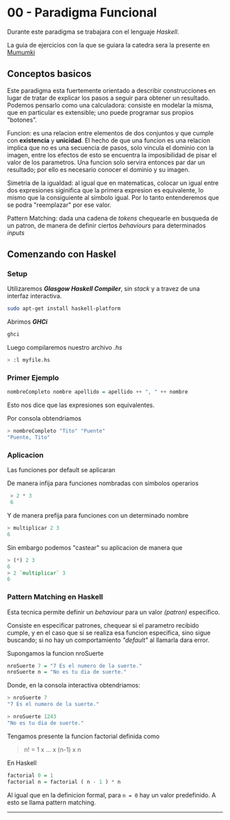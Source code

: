 # 00 - Paradigma Funcional

Durante este paradigma se trabajara con el lenguaje *Haskell*.

La guia de ejercicios con la que se guiara la catedra sera la presente en [Mumumki](https://mumuki.io/paths)

## Conceptos basicos

Este paradigma esta fuertemente orientado a describir construcciones en lugar de tratar de explicar los pasos a seguir para obtener un resultado.
Podemos pensarlo como una calculadora: consiste en modelar la misma, que en particular es extensible; uno puede programar sus propios "botones".

Funcion: es una relacion entre elementos de dos conjuntos y que cumple con **existencia** y **unicidad**. El hecho de que una funcion es una relacion implica que no es una secuencia de pasos, solo vincula el dominio con la imagen, entre los efectos de esto se encuentra la imposibilidad de pisar el valor de los parametros.
Una funcion solo servira entonces par dar un resultado; por ello es necesario conocer el dominio y su imagen.

Simetria de la igualdad: al igual que en matematicas, colocar un igual entre dos expresiones siginifica que la primera expresion es equivalente, lo mismo que la consiguiente al simbolo igual.
Por lo tanto entenderemos que se podra "reemplazar" por ese valor.

Pattern Matching: dada una cadena de *tokens* chequearle en busqueda de un patron, de manera de definir ciertos *behaviours* para determinados *inputs*

## Comenzando con Haskel

### Setup

Utilizaremos ***Glasgow Haskell Compiler***, sin *stack* y a travez de una interfaz interactiva.

```bash
sudo apt-get install haskell-platform
```

Abrimos ***GHCi***

```bash
ghci
```

Luego compilaremos nuestro archivo *.hs*

```bash
> :l myfile.hs
```

### Primer Ejemplo

```hs
nombreCompleto nombre apellido = apellido ++ ", " ++ nombre
```

Esto nos dice que las expresiones son equivalentes.

Por consola obtendriamos

```hs
> nombreCompleto "Tito" "Puente"
"Puente, Tito"
```

### Aplicacion

Las funciones por default se aplicaran

De manera infija para funciones nombradas con simbolos operarios

```hs
 > 2 * 3
 6
```

Y de manera prefija para funciones con un determinado nombre

```hs
> multiplicar 2 3
6
```

Sin embargo podemos "castear" su aplicacion de manera que

```hs
> (*) 2 3
6
> 2 `multiplicar` 3
6
```

### Pattern Matching en Haskell

Esta tecnica permite definir un *behaviour* para un valor *(patron)* especifico.

Consiste en especificar patrones, chequear si el parametro recibido cumple, y en el caso que si se realiza esa funcion especifica, sino sigue buscando; si no hay un comportamiento *"default"* al llamarla dara error.

Supongamos la funcion nroSuerte

```hs
nroSuerte 7 = "7 Es el numero de la suerte."
nroSuerte n = "No es tu dia de suerte."
```

Donde, en la consola interactiva obtendriamos:

```hs
> nroSuerte 7
"7 Es el numero de la suerte."

> nroSuerte 1243
"No es tu dia de suerte."
```


Tengamos presente la funcion factorial definida como

> n! = 1 x ... x (n-1) x n

En Haskell

```hs
factorial 0 = 1
factorial n = factorial ( n - 1 ) * n
```

Al igual que en la definicion formal, para ``` n = 0 ``` hay un valor predefinido. A esto se llama pattern matching.

---------------------------------------------------------------
